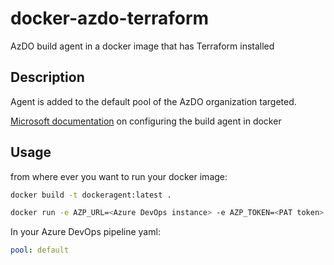 # docker-azdo-terraform

AzDO build agent in a docker image that has Terraform installed

## Description

Agent is added to the default pool of the AzDO organization targeted. 

[Microsoft documentation](https://docs.microsoft.com/en-us/azure/devops/pipelines/agents/docker?view=azure-devops) on configuring the build agent in docker

## Usage

from where ever you want to run your docker image:

``` bash
docker build -t dockeragent:latest .
```

``` bash
docker run -e AZP_URL=<Azure DevOps instance> -e AZP_TOKEN=<PAT token> -e AZP_AGENT_NAME=mydockeragent dockeragent:latest
```

In your Azure DevOps pipeline yaml:

``` yaml
pool: default
```
